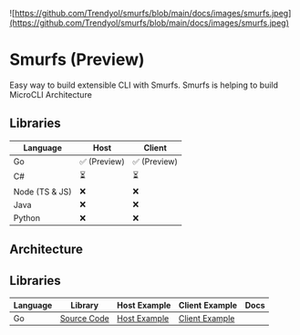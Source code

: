 ![https://github.com/Trendyol/smurfs/blob/main/docs/images/smurfs.jpeg](https://github.com/Trendyol/smurfs/blob/main/docs/images/smurfs.jpeg)

# Smurfs (Preview)

Easy way to build extensible CLI with Smurfs. Smurfs is helping to build MicroCLI Architecture

## Libraries

| Language       | Host | Client |
| -------------- | ---- | ------ |
| Go             | ✅ (Preview)    | ✅  (Preview)     |
| C#             | ⏳    | ⏳      |
| Node (TS & JS) | ❌    | ❌      |
| Java           | ❌    | ❌      |
| Python           | ❌    | ❌      |

## Architecture

## Libraries

| Language       | Library | Host Example | Client Example | Docs |
| -------------- | ---- | ------ | ----- | ----- |
| Go             | [Source Code](https://github.com/Trendyol/smurfs/tree/main/go)    | [Host Example](https://github.com/Trendyol/smurfs/blob/main/examples/go/root.go)     | [Client Example](https://github.com/Trendyol/smurfs/blob/main/examples/go/micro_cli_1.go) | |
